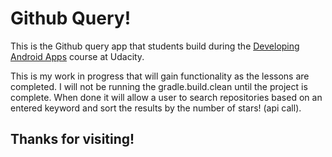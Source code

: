 # Github Query!

This is the Github query app that students build during the [Developing Android Apps](https://www.udacity.com/course/new-android-fundamentals--ud851) course at Udacity.

This is my work in progress that will gain functionality as the lessons are completed. I will not be running the gradle.build.clean
until the project is complete. When done it will allow a user to search repositories based on an entered keyword and sort the results by the number of stars! (api call).

## Thanks for visiting!